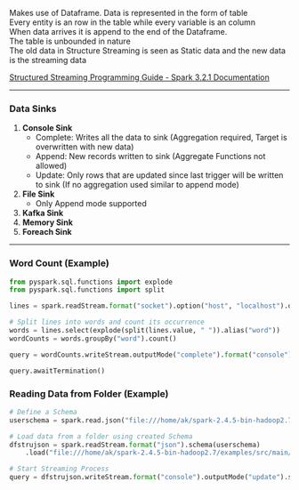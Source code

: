 Makes use of Dataframe. Data is represented in the form of table  
Every entity is an row in the table while every variable is an column  
When data arrives it is append to the end of the Dataframe.  
The table is unbounded in nature  
The old data in Structure Streaming is seen as Static data and the new data is the streaming data

[Structured Streaming Programming Guide - Spark 3.2.1 Documentation](https://spark.apache.org/docs/latest/structured-streaming-programming-guide.html)

---

### Data Sinks

1. **Console Sink**
	* Complete: Writes all the data to sink (Aggregation required, Target is overwritten with new data)
	* Append: New records written to sink (Aggregate Functions not allowed)
	* Update: Only rows that are updated since last trigger will be written to sink (If no aggregation used similar to append mode)
2. **File Sink**
	 * Only Append mode supported
3. **Kafka Sink**
4. **Memory Sink**
5. **Foreach Sink**

---

### Word Count (Example)

````python
from pyspark.sql.functions import explode
from pyspark.sql.functions import split

lines = spark.readStream.format("socket").option("host", "localhost").option("port", 9999).load()

# Split lines into words and count its occurrence
words = lines.select(explode(split(lines.value, " ")).alias("word"))
wordCounts = words.groupBy("word").count()

query = wordCounts.writeStream.outputMode("complete").format("console").start()

query.awaitTermination()
````

### Reading Data from Folder (Example)

````python
# Define a Schema
userschema = spark.read.json("file:///home/ak/spark-2.4.5-bin-hadoop2.7/examples/src/main/resources/people.json").schema

# Load data from a folder using created Schema
dfstrujson = spark.readStream.format("json").schema(userschema)
	.load("file:///home/ak/spark-2.4.5-bin-hadoop2.7/examples/src/main/resources/lookup_folder")

# Start Streaming Process
query = dfstrujson.writeStream.format("console").outputMode("update").start()
````

